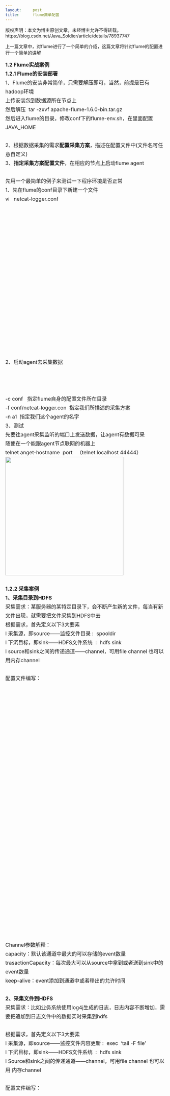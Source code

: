 ```yaml
---
layout:     post
title:      flume简单配置
---
```

<div id="article_content" class="article_content clearfix csdn-tracking-statistics" data-pid="blog" data-mod="popu_307" data-dsm="post">
								<div class="article-copyright">
					版权声明：本文为博主原创文章，未经博主允许不得转载。					https://blog.csdn.net/Java_Soldier/article/details/78937747				</div>
								            <link rel="stylesheet" href="https://csdnimg.cn/release/phoenix/template/css/ck_htmledit_views-f76675cdea.css">
						<div class="htmledit_views" id="content_views">
                
<p>上一篇文章中，对flume进行了一个简单的介绍，这篇文章将针对flume的配置进行一个简单的讲解</p>
<p></p>
<div style="line-height:1.75;font-size:14px;"><span style="font-size:16px;"><strong>1.2 Flume实战案例</strong></span></div>
<div style="line-height:1.75;font-size:14px;"><span style="font-size:16px;"><strong>1.2.1 Flume的安装部署</strong></span></div>
<div style="line-height:1.75;font-size:14px;"><span style="font-size:16px;">1、Flume的安装非常简单，只需要解压即可，当然，前提是已有hadoop环境</span></div>
<div style="line-height:1.75;font-size:14px;"><span style="font-size:16px;">上传安装包到数据源所在节点上</span></div>
<div style="line-height:1.75;font-size:14px;"><span style="font-size:16px;">然后解压  tar -zxvf apache-flume-1.6.0-bin.tar.gz</span></div>
<div style="line-height:1.75;font-size:14px;"><span style="font-size:16px;">然后进入flume的目录，修改conf下的flume-env.sh，在里面配置JAVA_HOME</span></div>
<div style="line-height:1.75;font-size:14px;"><span style="font-size:16px;"> </span></div>
<div style="line-height:1.75;font-size:14px;"><span style="font-size:16px;">2、根据数据采集的需求</span><span style="font-size:16px;"><strong>配置采集方案</strong></span><span style="font-size:16px;">，描述在配置文件中(文件名可任意自定义)</span></div>
<div style="line-height:1.75;font-size:14px;"><span style="font-size:16px;">3、</span><span style="font-size:16px;"><strong>指定采集方案配置文件</strong></span><span style="font-size:16px;">，在相应的节点上启动flume agent</span></div>
<div style="line-height:1.75;font-size:14px;"><span style="font-size:16px;"> </span></div>
<div style="line-height:1.75;font-size:14px;"><span style="font-size:16px;">先用一个最简单的例子来测试一下程序环境是否正常</span></div>
<div style="line-height:1.75;font-size:14px;"><span style="font-size:16px;">1、先在flume的conf目录下新建一个文件</span></div>
<div style="line-height:1.75;font-size:14px;"><span style="font-size:16px;">vi   netcat-logger.conf</span></div>
<div style="overflow:auto;">
<table style="border-collapse:collapse;table-layout:fixed;width:0px;"><colgroup><col style="width:426px;"></colgroup><tbody><tr><td style="font-size:14px;color:rgb(57,57,57);border:1px solid rgb(167,167,167);overflow:hidden;vertical-align:top;">
<div class="table-cell-line"><span style="font-family:'Microsoft YaHei', STXihei;color:rgb(0,0,0);background-color:transparent;"># 定义这个agent中各组件的名字</span></div>
<div class="table-cell-line"><span style="font-family:'Microsoft YaHei', STXihei;color:rgb(0,0,0);background-color:transparent;">a1.sources = r1</span></div>
<div class="table-cell-line"><span style="font-family:'Microsoft YaHei', STXihei;color:rgb(0,0,0);background-color:transparent;">a1.sinks = k1</span></div>
<div class="table-cell-line"><span style="font-family:'Microsoft YaHei', STXihei;color:rgb(0,0,0);background-color:transparent;">a1.channels = c1</span></div>
<div class="table-cell-line"><br></div>
<div class="table-cell-line"><span style="font-family:'Microsoft YaHei', STXihei;color:rgb(0,0,0);background-color:transparent;"># 描述和配置source组件：r1</span></div>
<div class="table-cell-line"><span style="font-family:'Microsoft YaHei', STXihei;color:rgb(0,0,0);background-color:transparent;">a1.sources.r1.type = netcat</span></div>
<div class="table-cell-line"><span style="font-family:'Microsoft YaHei', STXihei;color:rgb(0,0,0);background-color:transparent;">a1.sources.r1.bind = localhost</span></div>
<div class="table-cell-line"><span style="font-family:'Microsoft YaHei', STXihei;color:rgb(0,0,0);background-color:transparent;">a1.sources.r1.port = 44444</span></div>
<div class="table-cell-line"><br></div>
<div class="table-cell-line"><span style="font-family:'Microsoft YaHei', STXihei;color:rgb(0,0,0);background-color:transparent;"># 描述和配置sink组件：k1</span></div>
<div class="table-cell-line"><span style="font-family:'Microsoft YaHei', STXihei;color:rgb(0,0,0);background-color:transparent;">a1.sinks.k1.type = logger</span></div>
<div class="table-cell-line"><br></div>
<div class="table-cell-line"><span style="font-family:'Microsoft YaHei', STXihei;color:rgb(0,0,0);background-color:transparent;"># 描述和配置channel组件，此处使用是内存缓存的方式</span></div>
<div class="table-cell-line"><span style="font-family:'Microsoft YaHei', STXihei;color:rgb(0,0,0);background-color:transparent;">a1.channels.c1.type = memory</span></div>
<div class="table-cell-line"><span style="font-family:'Microsoft YaHei', STXihei;color:rgb(0,0,0);background-color:transparent;">a1.channels.c1.capacity = 1000</span></div>
<div class="table-cell-line"><span style="font-family:'Microsoft YaHei', STXihei;color:rgb(0,0,0);background-color:transparent;">a1.channels.c1.transactionCapacity = 100</span></div>
<div class="table-cell-line"><br></div>
<div class="table-cell-line"><span style="font-family:'Microsoft YaHei', STXihei;color:rgb(0,0,0);background-color:transparent;"># 描述和配置source channel sink之间的连接关系</span></div>
<div class="table-cell-line"><span style="font-family:'Microsoft YaHei', STXihei;color:rgb(0,0,0);background-color:transparent;">a1.sources.r1.channels = c1</span></div>
<div class="table-cell-line"><span style="font-family:'Microsoft YaHei', STXihei;color:rgb(0,0,0);background-color:transparent;">a1.sinks.k1.channel = c1</span></div>
</td>
</tr></tbody></table></div>
<div style="line-height:1.75;font-size:14px;"><span style="font-size:16px;"> </span></div>
<div style="line-height:1.75;font-size:14px;"><span style="font-size:16px;">2、启动agent去采集数据</span></div>
<div style="overflow:auto;">
<table style="border-collapse:collapse;table-layout:fixed;width:0px;"><colgroup><col style="width:426px;"></colgroup><tbody><tr><td style="font-size:14px;color:rgb(57,57,57);border:1px solid rgb(167,167,167);overflow:hidden;vertical-align:top;">
<div class="table-cell-line"><span style="font-family:SimSun, STSong;color:rgb(0,0,0);background-color:transparent;">bin/flume-ng agent -c conf -f conf/netcat-logger.conf -n a1 -Dflume.root.logger=INFO,console</span></div>
</td>
</tr></tbody></table></div>
<div style="line-height:1.75;font-size:14px;"><span style="font-size:16px;">-c conf   指定flume自身的配置文件所在目录</span></div>
<div style="line-height:1.75;font-size:14px;"><span style="font-size:16px;">-f conf/netcat-logger.con  指定我们所描述的采集方案</span></div>
<div style="line-height:1.75;font-size:14px;"><span style="font-size:16px;">-n a1  指定我们这个agent的名字</span></div>
<div style="line-height:1.75;font-size:14px;"><span style="font-size:16px;">3、测试</span></div>
<div style="line-height:1.75;font-size:14px;"><span style="font-size:16px;">先要往agent采集监听的端口上发送数据，让agent有数据可采</span></div>
<div style="line-height:1.75;font-size:14px;"><span style="font-size:16px;">随便在一个能跟agent节点联网的机器上</span></div>
<div style="line-height:1.75;font-size:14px;"><span style="font-size:16px;">telnet anget-hostname  port   （telnet localhost 44444）</span></div>
<div><img alt="" src="" style="width:371px;"></div>
<div style="line-height:1.75;font-size:14px;"><span style="font-size:16px;"> </span></div>
<div style="line-height:1.75;font-size:14px;"><span style="font-size:16px;"><strong>1.2.2 采集案例</strong></span></div>
<div style="line-height:1.75;font-size:14px;"><span style="font-size:16px;"><strong>1、采集目录到HDFS</strong></span></div>
<div style="line-height:1.75;font-size:14px;"><span style="font-size:16px;">采集需求：某服务器的某特定目录下，会不断产生新的文件，每当有新文件出现，就需要把文件采集到HDFS中去</span></div>
<div style="line-height:1.75;font-size:14px;"><span style="font-size:16px;">根据需求，首先定义以下3大要素</span></div>
<div style="line-height:1.75;font-size:14px;"><span style="font-size:16px;">l 采集源，即source——监控文件目录 :  spooldir</span></div>
<div style="line-height:1.75;font-size:14px;"><span style="font-size:16px;">l 下沉目标，即sink——HDFS文件系统  :  hdfs sink</span></div>
<div style="line-height:1.75;font-size:14px;"><span style="font-size:16px;">l source和sink之间的传递通道——channel，可用file channel 也可以用内存channel</span></div>
<div style="line-height:1.75;font-size:14px;"><span style="font-size:16px;"> </span></div>
<div style="line-height:1.75;font-size:14px;"><span style="font-size:16px;">配置文件编写：</span></div>
<div style="overflow:auto;">
<table style="border-collapse:collapse;table-layout:fixed;width:0px;"><colgroup><col style="width:426px;"></colgroup><tbody><tr><td style="font-size:14px;color:rgb(57,57,57);border:1px solid rgb(167,167,167);overflow:hidden;vertical-align:top;">
<div class="table-cell-line"><span style="font-family:'Microsoft YaHei', STXihei;color:rgb(0,0,0);background-color:transparent;">#定义三大组件的名称</span></div>
<div class="table-cell-line"><span style="font-family:'Microsoft YaHei', STXihei;color:rgb(0,0,0);background-color:transparent;">agent1.sources = source1</span></div>
<div class="table-cell-line"><span style="font-family:'Microsoft YaHei', STXihei;color:rgb(0,0,0);background-color:transparent;">agent1.sinks = sink1</span></div>
<div class="table-cell-line"><span style="font-family:'Microsoft YaHei', STXihei;color:rgb(0,0,0);background-color:transparent;">agent1.channels = channel1</span></div>
<div class="table-cell-line"><br></div>
<div class="table-cell-line"><span style="font-family:'Microsoft YaHei', STXihei;color:rgb(0,0,0);background-color:transparent;"># 配置source组件</span></div>
<div class="table-cell-line"><span style="font-family:'Microsoft YaHei', STXihei;color:rgb(0,0,0);background-color:transparent;">agent1.sources.source1.type = spooldir</span></div>
<div class="table-cell-line"><span style="font-family:'Microsoft YaHei', STXihei;color:rgb(0,0,0);background-color:transparent;">agent1.sources.source1.spoolDir = /home/hadoop/logs/</span></div>
<div class="table-cell-line"><span style="font-family:'Microsoft YaHei', STXihei;color:rgb(0,0,0);background-color:transparent;">agent1.sources.source1.fileHeader = false</span></div>
<div class="table-cell-line"><br></div>
<div class="table-cell-line"><span style="font-family:'Microsoft YaHei', STXihei;color:rgb(0,0,0);background-color:transparent;">#配置拦截器</span></div>
<div class="table-cell-line"><span style="font-family:'Microsoft YaHei', STXihei;color:rgb(0,0,0);background-color:transparent;">agent1.sources.source1.interceptors = i1</span></div>
<div class="table-cell-line"><span style="font-family:'Microsoft YaHei', STXihei;color:rgb(0,0,0);background-color:transparent;">agent1.sources.source1.interceptors.i1.type = host</span></div>
<div class="table-cell-line"><span style="font-family:'Microsoft YaHei', STXihei;color:rgb(0,0,0);background-color:transparent;">agent1.sources.source1.interceptors.i1.hostHeader = hostname</span></div>
<div class="table-cell-line"><br></div>
<div class="table-cell-line"><span style="font-family:'Microsoft YaHei', STXihei;color:rgb(0,0,0);background-color:transparent;"># 配置sink组件</span></div>
<div class="table-cell-line"><span style="font-family:'Microsoft YaHei', STXihei;color:rgb(0,0,0);background-color:transparent;">agent1.sinks.sink1.type = hdfs</span></div>
<div class="table-cell-line"><span style="font-family:'Microsoft YaHei', STXihei;color:rgb(0,0,0);background-color:transparent;">agent1.sinks.sink1.hdfs.path =hdfs://hdp-node-01:9000/weblog/flume-collection/%y-%m-%d/%H-%M</span></div>
<div class="table-cell-line"><span style="font-family:'Microsoft YaHei', STXihei;color:rgb(0,0,0);background-color:transparent;">agent1.sinks.sink1.hdfs.filePrefix = access_log</span></div>
<div class="table-cell-line"><span style="font-family:'Microsoft YaHei', STXihei;color:rgb(0,0,0);background-color:transparent;">agent1.sinks.sink1.hdfs.maxOpenFiles = 5000</span></div>
<div class="table-cell-line"><span style="font-family:'Microsoft YaHei', STXihei;color:rgb(0,0,0);background-color:transparent;">agent1.sinks.sink1.hdfs.batchSize= 100</span></div>
<div class="table-cell-line"><span style="font-family:'Microsoft YaHei', STXihei;color:rgb(0,0,0);background-color:transparent;">agent1.sinks.sink1.hdfs.fileType = DataStream</span></div>
<div class="table-cell-line"><span style="font-family:'Microsoft YaHei', STXihei;color:rgb(0,0,0);background-color:transparent;">agent1.sinks.sink1.hdfs.writeFormat =Text</span></div>
<div class="table-cell-line"><span style="font-family:'Microsoft YaHei', STXihei;color:rgb(0,0,0);background-color:transparent;">agent1.sinks.sink1.hdfs.rollSize = 102400</span></div>
<div class="table-cell-line"><span style="font-family:'Microsoft YaHei', STXihei;color:rgb(0,0,0);background-color:transparent;">agent1.sinks.sink1.hdfs.rollCount = 1000000</span></div>
<div class="table-cell-line"><span style="font-family:'Microsoft YaHei', STXihei;color:rgb(0,0,0);background-color:transparent;">agent1.sinks.sink1.hdfs.rollInterval = 60</span></div>
<div class="table-cell-line"><span style="font-family:'Microsoft YaHei', STXihei;color:rgb(0,0,0);background-color:transparent;">#agent1.sinks.sink1.hdfs.round = true</span></div>
<div class="table-cell-line"><span style="font-family:'Microsoft YaHei', STXihei;color:rgb(0,0,0);background-color:transparent;">#agent1.sinks.sink1.hdfs.roundValue = 10</span></div>
<div class="table-cell-line"><span style="font-family:'Microsoft YaHei', STXihei;color:rgb(0,0,0);background-color:transparent;">#agent1.sinks.sink1.hdfs.roundUnit = minute</span></div>
<div class="table-cell-line"><span style="font-family:'Microsoft YaHei', STXihei;color:rgb(0,0,0);background-color:transparent;">agent1.sinks.sink1.hdfs.useLocalTimeStamp = true</span></div>
<div class="table-cell-line"><span style="font-family:'Microsoft YaHei', STXihei;color:rgb(0,0,0);background-color:transparent;"># Use a channel which buffers events in memory</span></div>
<div class="table-cell-line"><span style="font-family:'Microsoft YaHei', STXihei;color:rgb(0,0,0);background-color:transparent;">agent1.channels.channel1.type = memory</span></div>
<div class="table-cell-line"><span style="font-family:'Microsoft YaHei', STXihei;color:rgb(0,0,0);background-color:transparent;">agent1.channels.channel1.keep-alive = 120</span></div>
<div class="table-cell-line"><span style="font-family:'Microsoft YaHei', STXihei;color:rgb(0,0,0);background-color:transparent;">agent1.channels.channel1.capacity = 500000</span></div>
<div class="table-cell-line"><span style="font-family:'Microsoft YaHei', STXihei;color:rgb(0,0,0);background-color:transparent;">agent1.channels.channel1.transactionCapacity = 600</span></div>
<div class="table-cell-line"><br></div>
<div class="table-cell-line"><span style="font-family:'Microsoft YaHei', STXihei;color:rgb(0,0,0);background-color:transparent;"># Bind the source and sink to the channel</span></div>
<div class="table-cell-line"><span style="font-family:'Microsoft YaHei', STXihei;color:rgb(0,0,0);background-color:transparent;">agent1.sources.source1.channels = channel1</span></div>
<div class="table-cell-line"><span style="font-family:'Microsoft YaHei', STXihei;color:rgb(0,0,0);background-color:transparent;">agent1.sinks.sink1.channel = channel1</span></div>
</td>
</tr></tbody></table></div>
<div style="line-height:1.75;font-size:14px;"><span style="font-size:16px;"> </span></div>
<div style="line-height:1.75;font-size:14px;"><span style="font-size:16px;">Channel参数解释：</span></div>
<div style="line-height:1.75;font-size:14px;"><span style="font-size:16px;">capacity：默认该通道中最大的可以存储的event数量</span></div>
<div style="line-height:1.75;font-size:14px;"><span style="font-size:16px;">trasactionCapacity：每次最大可以从source中拿到或者送到sink中的event数量</span></div>
<div style="line-height:1.75;font-size:14px;"><span style="font-size:16px;">keep-alive：event添加到通道中或者移出的允许时间</span></div>
<div style="line-height:1.75;font-size:14px;"><span style="font-size:16px;"> </span></div>
<div style="line-height:1.75;font-size:14px;"><span style="font-size:16px;"><strong>2、采集文件到HDFS</strong></span></div>
<div style="line-height:1.75;font-size:14px;"><span style="font-size:16px;">采集需求：比如业务系统使用log4j生成的日志，日志内容不断增加，需要把追加到日志文件中的数据实时采集到hdfs</span></div>
<div style="line-height:1.75;font-size:14px;"><span style="font-size:16px;"> </span></div>
<div style="line-height:1.75;font-size:14px;"><span style="font-size:16px;">根据需求，首先定义以下3大要素</span></div>
<div style="line-height:1.75;font-size:14px;"><span style="font-size:16px;">l 采集源，即source——监控文件内容更新 :  exec  ‘tail -F file’</span></div>
<div style="line-height:1.75;font-size:14px;"><span style="font-size:16px;">l 下沉目标，即sink——HDFS文件系统  :  hdfs sink</span></div>
<div style="line-height:1.75;font-size:14px;"><span style="font-size:16px;">l Source和sink之间的传递通道——channel，可用file channel 也可以用 内存channel</span></div>
<div style="line-height:1.75;font-size:14px;"><span style="font-size:16px;"> </span></div>
<div style="line-height:1.75;font-size:14px;"><span style="font-size:16px;">配置文件编写：</span></div>
<div style="overflow:auto;">
<table style="border-collapse:collapse;table-layout:fixed;width:0px;"><colgroup><col style="width:426px;"></colgroup><tbody><tr><td style="font-size:14px;color:rgb(57,57,57);border:1px solid rgb(167,167,167);overflow:hidden;vertical-align:top;">
<div class="table-cell-line"><span style="font-family:Calibri;color:rgb(0,0,0);background-color:transparent;">agent1.sources = source1</span></div>
<div class="table-cell-line"><span style="font-family:Calibri;color:rgb(0,0,0);background-color:transparent;">agent1.sinks = sink1</span></div>
<div class="table-cell-line"><span style="font-family:Calibri;color:rgb(0,0,0);background-color:transparent;">agent1.channels = channel1</span></div>
<div class="table-cell-line"><br></div>
<div class="table-cell-line"><span style="font-family:Calibri;color:rgb(0,0,0);background-color:transparent;"># Describe/configure tail -F source1</span></div>
<div class="table-cell-line"><span style="font-family:Calibri;color:rgb(0,0,0);background-color:transparent;">agent1.sources.source1.type = exec</span></div>
<div class="table-cell-line"><span style="font-family:Calibri;color:rgb(0,0,0);background-color:transparent;">agent1.sources.source1.command = tail -F /home/hadoop/logs/access_log</span></div>
<div class="table-cell-line"><span style="font-family:Calibri;color:rgb(0,0,0);background-color:transparent;">agent1.sources.source1.channels = channel1</span></div>
<div class="table-cell-line"><br></div>
<div class="table-cell-line"><span style="font-family:Calibri;color:rgb(0,0,0);background-color:transparent;">#configure host for source</span></div>
<div class="table-cell-line"><span style="font-family:Calibri;color:rgb(0,0,0);background-color:transparent;">agent1.sources.source1.interceptors = i1</span></div>
<div class="table-cell-line"><span style="font-family:Calibri;color:rgb(0,0,0);background-color:transparent;">agent1.sources.source1.interceptors.i1.type = host</span></div>
<div class="table-cell-line"><span style="font-family:Calibri;color:rgb(0,0,0);background-color:transparent;">agent1.sources.source1.interceptors.i1.hostHeader = hostname</span></div>
<div class="table-cell-line"><br></div>
<div class="table-cell-line"><span style="font-family:Calibri;color:rgb(0,0,0);background-color:transparent;"># Describe sink1</span></div>
<div class="table-cell-line"><span style="font-family:Calibri;color:rgb(0,0,0);background-color:transparent;">agent1.sinks.sink1.type = hdfs</span></div>
<div class="table-cell-line"><span style="font-family:Calibri;color:rgb(0,0,0);background-color:transparent;">#a1.sinks.k1.channel = c1</span></div>
<div class="table-cell-line"><span style="font-family:Calibri;color:rgb(0,0,0);background-color:transparent;">agent1.sinks.sink1.hdfs.path =hdfs://hdp-node-01:9000/weblog/flume-collection/%y-%m-%d/%H-%M</span></div>
<div class="table-cell-line"><span style="font-family:Calibri;color:rgb(0,0,0);background-color:transparent;">agent1.sinks.sink1.hdfs.filePrefix = access_log</span></div>
<div class="table-cell-line"><span style="font-family:Calibri;color:rgb(0,0,0);background-color:transparent;">agent1.sinks.sink1.hdfs.maxOpenFiles = 5000</span></div>
<div class="table-cell-line"><span style="font-family:Calibri;color:rgb(0,0,0);background-color:transparent;">agent1.sinks.sink1.hdfs.batchSize= 100</span></div>
<div class="table-cell-line"><span style="font-family:Calibri;color:rgb(0,0,0);background-color:transparent;">agent1.sinks.sink1.hdfs.fileType = DataStream</span></div>
<div class="table-cell-line"><span style="font-family:Calibri;color:rgb(0,0,0);background-color:transparent;">agent1.sinks.sink1.hdfs.writeFormat =Text</span></div>
<div class="table-cell-line"><span style="font-family:Calibri;color:rgb(0,0,0);background-color:transparent;">agent1.sinks.sink1.hdfs.rollSize = 102400</span></div>
<div class="table-cell-line"><span style="font-family:Calibri;color:rgb(0,0,0);background-color:transparent;">agent1.sinks.sink1.hdfs.rollCount = 1000000</span></div>
<div class="table-cell-line"><span style="font-family:Calibri;color:rgb(0,0,0);background-color:transparent;">agent1.sinks.sink1.hdfs.rollInterval = 60</span></div>
<div class="table-cell-line"><span style="font-family:Calibri;color:rgb(0,0,0);background-color:transparent;">agent1.sinks.sink1.hdfs.round = true</span></div>
<div class="table-cell-line"><span style="font-family:Calibri;color:rgb(0,0,0);background-color:transparent;">agent1.sinks.sink1.hdfs.roundValue = 10</span></div>
<div class="table-cell-line"><span style="font-family:Calibri;color:rgb(0,0,0);background-color:transparent;">agent1.sinks.sink1.hdfs.roundUnit = minute</span></div>
<div class="table-cell-line"><span style="font-family:Calibri;color:rgb(0,0,0);background-color:transparent;">agent1.sinks.sink1.hdfs.useLocalTimeStamp = true</span></div>
<div class="table-cell-line"><br></div>
<div class="table-cell-line"><span style="font-family:Calibri;color:rgb(0,0,0);background-color:transparent;"># Use a channel which buffers events in memory</span></div>
<div class="table-cell-line"><span style="font-family:Calibri;color:rgb(0,0,0);background-color:transparent;">agent1.channels.channel1.type = memory</span></div>
<div class="table-cell-line"><span style="font-family:Calibri;color:rgb(0,0,0);background-color:transparent;">agent1.channels.channel1.keep-alive = 120</span></div>
<div class="table-cell-line"><span style="font-family:Calibri;color:rgb(0,0,0);background-color:transparent;">agent1.channels.channel1.capacity = 500000</span></div>
<div class="table-cell-line"><span style="font-family:Calibri;color:rgb(0,0,0);background-color:transparent;">agent1.channels.channel1.transactionCapacity = 600</span></div>
<div class="table-cell-line"><br></div>
<div class="table-cell-line"><span style="font-family:Calibri;color:rgb(0,0,0);background-color:transparent;"># Bind the source and sink to the channel</span></div>
<div class="table-cell-line"><span style="font-family:Calibri;color:rgb(0,0,0);background-color:transparent;">agent1.sources.source1.channels = channel1</span></div>
<div class="table-cell-line"><span style="font-family:Calibri;color:rgb(0,0,0);background-color:transparent;">agent1.sinks.sink1.channel = channel1</span></div>
</td>
</tr></tbody></table></div>
<div style="line-height:1.75;font-size:14px;"><span style="font-size:16px;"><br></span></div>
<div style="line-height:1.75;font-size:14px;"><span style="font-size:16px;"><strong>flume的启动命令</strong></span></div>
<div style="line-height:1.75;font-size:14px;"><span style="font-size:16px;"><strong>bin/flume-ng agent -c conf -f conf/kafka2hkafka.properties -n agent -Dflume.root.logger=INFO,console</strong></span></div>
<br><p></p>
            </div>
                </div>